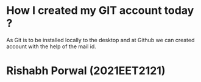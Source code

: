 # How I created my GIT account today ?
As Git is to be installed locally to the desktop and at Github we can created account with the help of the mail id.
<br /> 
# Rishabh Porwal (2021EET2121)
#
